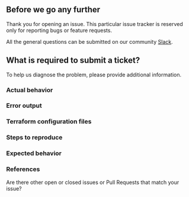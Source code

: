 ## Before we go any further

Thank you for opening an issue. This particular issue tracker is reserved only for reporting bugs or feature requests.

All the general questions can be submitted on our community [Slack](https://join.slack.com/t/opsd-community/signup).

## What is required to submit a ticket?

To help us diagnose the problem, please provide additional information.

### Actual behavior

### Error output

### Terraform configuration files

### Steps to reproduce

### Expected behavior

### References

Are there other open or closed issues or Pull Requests that match your issue?
